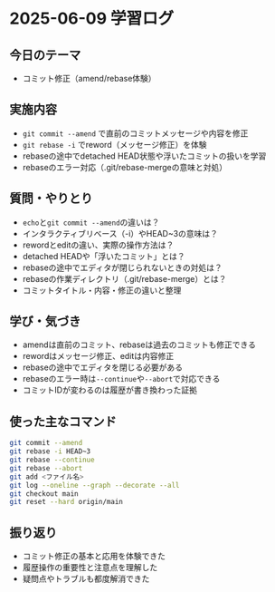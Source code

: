 # 2025-06-09 学習ログ

## 今日のテーマ
- コミット修正（amend/rebase体験）

## 実施内容
- `git commit --amend` で直前のコミットメッセージや内容を修正
- `git rebase -i` でreword（メッセージ修正）を体験
- rebaseの途中でdetached HEAD状態や浮いたコミットの扱いを学習
- rebaseのエラー対応（.git/rebase-mergeの意味と対処）

## 質問・やりとり
- `echo`と`git commit --amend`の違いは？
- インタラクティブリベース（-i）やHEAD~3の意味は？
- rewordとeditの違い、実際の操作方法は？
- detached HEADや「浮いたコミット」とは？
- rebaseの途中でエディタが閉じられないときの対処は？
- rebaseの作業ディレクトリ（.git/rebase-merge）とは？
- コミットタイトル・内容・修正の違いと整理

## 学び・気づき
- amendは直前のコミット、rebaseは過去のコミットも修正できる
- rewordはメッセージ修正、editは内容修正
- rebaseの途中でエディタを閉じる必要がある
- rebaseのエラー時は`--continue`や`--abort`で対応できる
- コミットIDが変わるのは履歴が書き換わった証拠

## 使った主なコマンド
```sh
git commit --amend
git rebase -i HEAD~3
git rebase --continue
git rebase --abort
git add <ファイル名>
git log --oneline --graph --decorate --all
git checkout main
git reset --hard origin/main
```

## 振り返り
- コミット修正の基本と応用を体験できた
- 履歴操作の重要性と注意点を理解した
- 疑問点やトラブルも都度解消できた 